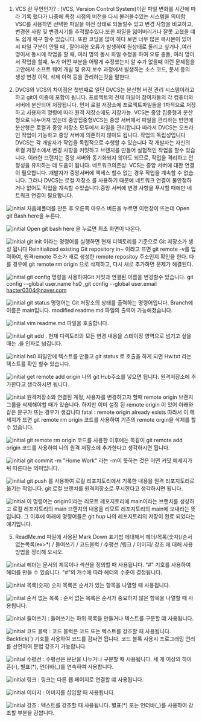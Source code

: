 1. VCS 란 무언인가? : (VCS, Version Control System)이란 파일 변화를 시간에 따라 기록 했다가 나중에 특정 시점의 버전을 다시 불러올수있는 시스템을 의미함
VSC를 사용하면 선택한 파일을 이전 상태로 되돌릴수 있고 변경 사항을 비교하고, 변경한 사람 및 변경시기를 추적할수있다.또한 파일을 잃어버리거나 잘못 고쳤을 떄도 쉽게 복구 할수 있습니다. 또한 코딩을 많이 하다 보면 너무 많은 복사본이 있어서 파일 구분이 안될 때 , 잘어떠한 오류가 발생하여 원상태로 돌리고 싶거나 ,여러 명이서 동시에 작업을 할 때, 여러 명의 동시 파일 수정을 하여 오류 충돌, 여러 명이서 작업을 할때, 누가 어떤 부분을 어떻게 수정했는지 알 수가 없을때 이런 문제점을 고안해서 소프트 웨어 개발 및 유지
 보수 과정에서 발생하는 소스 코드, 문서 등의 생성 변경 이력, 삭제 이력 등을 관리하는것을 말한다.

2. DVCS와 VCS의 차이점은 첫번째로 일단 DVCS는 분산형 버전 관리 시스템이라고하고 git이 이중에 포함이 됩니다. 프로젝트의 전체 파일이 참여자들의 각 컴퓨터와 서버에 분산되어 저장됩니다. 먼저 로컬 저장소에 프로젝트파일들을 1차적으로 저장하고 사용자의 명령에 따라 원격 저장소에도 저장가능. VCS는 중앙 집중형과 분산형으로 나누어져 있는데 중앙집중형VCS는 중앙 서버에서 파일을 관리하는 반면에 분산형은 로컬과 중앙 저장소 모두에서 파일을 관리합니다 따라서 DVCS는 오프라인 작업이 가능하고 중앙 서버에 의존하지 않아도 됩니다. 작업의 독립성입니다 DVCS는 각 개발자가 작업을 독립적으로 수행할 수 있습니다 각 개발자는 자신의 로컬 저장소에서 변경 사항을 커밋하고 브랜치를 만들어 실험적인 작업을 할수 있습니다. 이러한 브랜치는 중앙 서버와 동기화되지 않아도 되므로, 작업을 격리하고 안정성을 유지하는 데 도움이 됩니다.
네트워크의존성: VCS는 중앙 서버에 대한 연결이 필요합니다. 개발자가 중앙서버에 액세스 할수 없는 경우 작업을 계속할 수 없습니다. 그러나 DVCS는 로컬 저장소 를 사용하기 때문에 네트워크 연결이 불안정하거나 없어도 작업을 걔속할 수있습니다.중앙 서버에 변경 사항을 푸시할 때에만 네트워크 연결이 필요합니다.

![initial](https://github.com/hse0/hse0/assets/162945822/647b8627-0ee5-41be-823c-11d4c81cdb41) 처음에폴더를 만든 후 오른쪽 마우스 버튼을 누르면 이런창이 뜨는데 Open git Bash here을 누른다. <br/>

![initial](https://github.com/hse0/hse0/assets/162945822/f32db9f3-759f-43e0-9f51-815da00432aa) Open git bash here 을 누르면 최초 화면이 나온다.  <br/>

![initial](https://github.com/hse0/hse0/assets/162945822/81c9fc57-cf71-4d54-8534-ac806fed17c3) git init 이라는 명령어를 실행하면 현재 디렉토리를 기준으로 Git 저장소가 생성 됩니다 Reinitialized existing Git repository in~ 이라고 뜨면 git remote -v를 입력하여, 원격remote 주소가 새로 생성한 remote repositoy 주소인지 확인을 한다. 다를 경우에 git remote rm origin 으로 삭제하고, 다시 새로 추가하면 문제가 해결된다.  <br/>

![initial](https://github.com/hse0/hse0/assets/162945822/feb8d789-974a-4e88-b24e-fe45c75a1a46) git config 명령을 사용하여Git 커밋과 연결된 이름을 변경할수 있습니다. git config --global user.name hs0 ,git config --global user.email hacter0304@naver.com  <br/>

![initial](https://github.com/hse0/hse0/assets/162945822/a1947ac2-f352-437f-a9d4-f81874418d3a)
git status 명령어는 Git 저장소의 상태를 출력하는 명령어입니다. Branch에 이름은 main입니다.
modified readme.md 파일의 출력이 가능해졌습니다.  <br/>

![initial](https://github.com/hse0/hse0/assets/162945822/6eb3276b-1438-4c82-b171-2069c82e9760)
vim readme.md 파일을 호출합니다.  <br/>

![initial](https://github.com/hse0/hse0/assets/162945822/77f4d700-307f-4233-9a91-a352eeb03b2f)
git add . 현재 디렉토리의 모든 변경 내용을 스테이징 영역으로 넘기고 싶을 때는 .을 인자로 넘깁니다.   <br/>

![initial](https://github.com/hse0/hse0/assets/162945822/aa0e1fa7-eb74-4a5d-a12f-56c27e816b5b)
hs0 파일안에 텍스트를 만들고 git status 로 호출을 하게 되면 Hw.txt 라는 텍스트를 확인 할수 있습니다.  <br/>

![initial](https://github.com/hse0/hse0/assets/162945822/69726000-2309-41be-8b42-e76282b7ba4a)
get remote add origin 나의 git Hub주소를 넣으면 됩니다. 원격저장소에 추가한다고 생각하시면 됩니다.   <br/>

![initial](https://github.com/hse0/hse0/assets/162945822/e563a696-110a-44f8-94ad-34e50988f252)
원격저장소와 연결된 계정, 사용자를 변경하고자 할때 remote origin 브랜치그룹을 삭제해야할 때가 있습니다. 하지만 이미 설정 된 remote origin 이 있어 아래와 같은 문구가 뜨는 경우가 생깁니다
fatal : remote origin already exists 따라서 이 메세지가 뜨면 git remote rm origin 코드를 사용하여 기존의 remote orgin을 삭제를 할수 있습니다.   <br/>

![initial](https://github.com/hse0/hse0/assets/162945822/0af4baaa-6992-4c25-b7b0-3f1739ae6a4e)
git remote rm origin 코드를 사용한 이후에는 똑같이 git remote add origin 코드를 사용하여 나의 원격 저장소에 추가한다고 생각하시면 됩니다.   <br/>

![initial](https://github.com/hse0/hse0/assets/162945822/20c5e91e-97cf-4cd9-9668-4a3446fce907)
git commit -m "Home Work" 라는 -m이 뜻하는 것은 어떤 커밋 메세지가 뒤 따른다는 의미입니다.   <br/>

![initial](https://github.com/hse0/hse0/assets/162945822/3acd0b08-5aaf-4317-9f16-2c43f7836093)
git push 를 사용하여 로컬 리포지토리에서 기록한 내용을 원격 리포지토리로 옮기는 작업니다.
git 로컬 브랜치를 원격저장소로 푸시한다고 생각하시면 됩니다.   <br/>

![initial](https://github.com/hse0/hse0/assets/162945822/aa0e1fa7-eb74-4a5d-a12f-56c27e816b5b)
이 명령어는 origin이라는 리모트 레포지토리에 main이라는 브랜치를 생성하고 로컬 레포지토리의 main 브랜치의 내용을 리모트 레포지토리의 main에 보내라는 뜻입니다. 그 이후에 아래에 명령어들은 git hup 나의 레포지토리의 저장이 완료 되었다는 얘기입니다.   <br/>

5. ReadMe.md 파일에 사용된 Mark Down 표기법 에대해서 헤더/목록(숫자)/순서없는목록(ex>*) / 들여쓰기 / 코드블럭 / 수평선 /링크 / 이미지/ 강조 에 대해 사용 방법을 정리해 오시오.

 ![initial](https://github.com/hse0/hse0/assets/162945822/78557c45-b0d6-40f1-ace4-b49872d45685)
헤더는 문서의 제목이나 섹션을 정의할 때 사용됩니다. "#" 기호를 사용하여 헤더를 만들 수 있습니다. "#"의 개수에 따라 헤더의 수준이 결정됩니다.
<br/>

![initial](https://github.com/hse0/hse0/assets/162945822/e6ae1963-b418-46cd-ac64-3179526ab279)
목록(숫자) 숫자 목록은 순서가 있는 항목을 나열할 때 사용됩니다.
<br/>

![initial](https://github.com/hse0/hse0/assets/162945822/e347d0c5-7cab-4abc-9e21-44a363d95480)
순서 없는 목록 : 순서 없는 목록은 순서가 중요하지 않은 항목을 나열할 때 사용됩니다.
<br/>

![initial](https://github.com/hse0/hse0/assets/162945822/7660731d-9234-441e-a714-c030fe38c8e7)
들여쓰기 : 들여쓰기는 하위 목록을 만들거나 텍스트를 구분할 떄 사용됩니다.
<br/>

![initial](https://github.com/hse0/hse0/assets/162945822/afec4122-6b4f-4274-af2a-0d574af5abae)
코드 블럭 : 코드 블럭은 코드 또는 텍스트를 강조할 때 사용됩니다. Backtick(`) 기호를 사용하여 코드를 감싸면 됩니다. 코드 블록 사용시 프로그래밍 언러를 선언하여 문법 강조가 가능합니다.
<br/>

![initial](https://github.com/hse0/hse0/assets/162945822/b2080ddc-9b6f-4bf5-bc02-a6d57f5fe223)
수평선 : 수평선은 문단을 나누거나 구분할 때 사용됩니다. 세 개 이상의 하이픈(-), 별표(*), 언더바(_)를 연속하여 사용합니다.
<br/>

![initial](https://github.com/hse0/hse0/assets/162945822/acda21da-6a61-414c-8871-9ae7bfdb0100)
링크 : 링크는 다른 웹 페이지로 연결할 떄 사용됩니다.
<br/>

![initial](https://github.com/hse0/hse0/assets/162945822/738b34af-cc41-40f5-a305-1c94f543e9ac)
이미지 : 이미지를 삽입할 때 사용됩니다.
<br/>

![initial](https://github.com/hse0/hse0/assets/162945822/eb4ec354-27a7-455e-bd64-2f1dec388764)
강조 : 텍스트를 강조할 때 사용됩니다. 별표(*) 또는 언더바(_)를 사용하여 강조할 부분을 감쌉니다.
<br/>
 